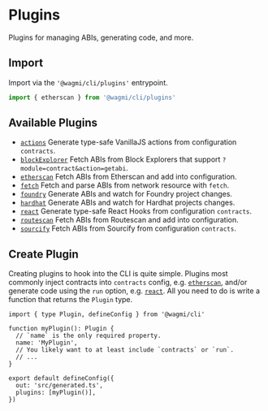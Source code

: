 # Plugins

Plugins for managing ABIs, generating code, and more.

## Import

Import via the `'@wagmi/cli/plugins'` entrypoint.

```ts
import { etherscan } from '@wagmi/cli/plugins'
```

## Available Plugins

- [`actions`](/cli/api/plugins/actions) Generate type-safe VanillaJS actions from configuration `contracts`.
- [`blockExplorer`](/cli/api/plugins/blockExplorer) Fetch ABIs from Block Explorers that support `?module=contract&action=getabi`.
- [`etherscan`](/cli/api/plugins/etherscan) Fetch ABIs from Etherscan and add into configuration.
- [`fetch`](/cli/api/plugins/fetch) Fetch and parse ABIs from network resource with `fetch`.
- [`foundry`](/cli/api/plugins/foundry) Generate ABIs and watch for Foundry project changes.
- [`hardhat`](/cli/api/plugins/hardhat) Generate ABIs and watch for Hardhat projects changes.
- [`react`](/cli/api/plugins/react) Generate type-safe React Hooks from configuration `contracts`.
- [`routescan`](/cli/api/plugins/routescan) Fetch ABIs from Routescan and add into configuration.
- [`sourcify`](/cli/api/plugins/sourcify) Fetch ABIs from Sourcify from configuration `contracts`.

## Create Plugin

Creating plugins to hook into the CLI is quite simple. Plugins most commonly inject contracts into `contracts` config, e.g. [`etherscan`](/cli/api/plugins/etherscan), and/or generate code using the `run` option, e.g. [`react`](/cli/api/plugins/react). All you need to do is write a function that returns the `Plugin` type.

```ts{3-8}
import { type Plugin, defineConfig } from '@wagmi/cli'

function myPlugin(): Plugin {
  // `name` is the only required property.
  name: 'MyPlugin',
  // You likely want to at least include `contracts` or `run`.
  // ...
}

export default defineConfig({
  out: 'src/generated.ts',
  plugins: [myPlugin()],
})
```

